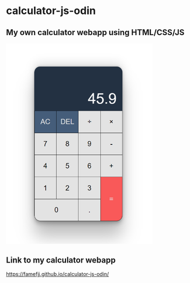 # calculator-js-odin

## My own calculator webapp using HTML/CSS/JS
<img src="img/calculator_showcase.png" alt="drawing" width="400"/>


## Link to my calculator webapp
https://famefjj.github.io/calculator-js-odin/


